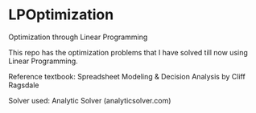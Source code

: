 # LPOptimization
Optimization through Linear Programming

This repo has the optimization problems that I have solved till now using Linear Programming.

Reference textbook: Spreadsheet Modeling & Decision Analysis by Cliff Ragsdale

Solver used: Analytic Solver (analyticsolver.com)
